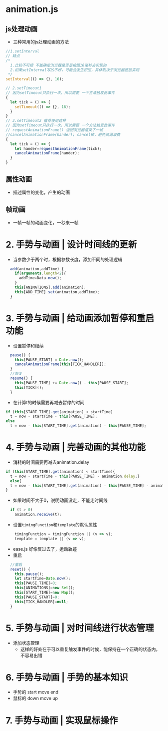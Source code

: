 # animation.js
## js处理动画
- 三种常用的js处理动画的方法
```js
//1.setInterval
// 缺点
/* 
  1.比较不可控 不能确定浏览器是否是按照16毫秒去实现的
  2.如果setInterval写的不好，可能会发生积压，具体取决于浏览器底层实现
 */
setInterval(() => {}, 16);

// 2.setTimeout1 
// 因为setTimeout只执行一次，所以需要 一个方法触发此事件
{
  let tick = () => {
    setTimeout(() => {}, 16);
  }
}
// 3.setTimeout2 推荐使用这种
// 因为setTimeout只执行一次，所以需要 一个方法触发此事件
// requestAnimationFrame() 返回浏览器渲染下一帧
//cancelAnimationFrame(hander); cancel掉，避免资源浪费
{
  let tick = () => {
    let hander=requestAnimationFrame(tick);
    cancelAnimationFrame(hander);
  }
}
```
## 属性动画
- 描述属性的变化，产生的动画
## 帧动画
- 一帧一帧的动画变化，一秒来一帧

# 2. 手势与动画 | 设计时间线的更新
- 当参数少于两个时，根据参数长度，添加不同的处理逻辑
```js
  add(animation,addTime) {
    if(arguments.length<2){
      addTime=Data.now();
    }
    this[ANIMATIONS].add(animation);
    this[ADD_TIME].set(animation,addTime);
  }
```
# 3. 手势与动画 | 给动画添加暂停和重启功能
- 设置暂停和继续
```js
  pause() {
    this[PAUSE_START] = Date.now();
    cancelAnimationFrame(this[TICK_HANDLER]);
  }
  //恢复
  resume() {
    this[PAUSE_TIME] += Date.now() - this[PAUSE_START];
    this[TICK]();
  }
```
  - 在计算t的时候需要再减去暂停的时间
```js
if (this[START_TIME].get(animation) < startTime)
  t = now - startTime - this[PAUSE_TIME];
else
  t = now - this[START_TIME].get(animation) - this[PAUSE_TIME];
```
# 4. 手势与动画 | 完善动画的其他功能
- 消耗的时间需要再减去animation.delay
```js
if (this[START_TIME].get(animation) < startTime){
  t = now - startTime - this[PAUSE_TIME] - animation.delay;}
  else{
  t = now - this[START_TIME].get(animation) - this[PAUSE_TIME] - animation.delay;
}
```
- 如果时间不大于0，说明动画没走，不能走时间线
```js
  if (t > 0)
    animation.receive(t);
```
- 设置`timingFunction`和`template`的默认属性
```js
    timingFunction = timingFunction || (v => v);
    template = template || (v => v);
```
- ease.js
好像反过去了，运动轨迹
- 重启
```js
  //重启
  reset() {
    this.pause();
    let startTime=Date.now();
    this[PAUSE_TIME]=0;
    this[ANIMATIONS]=new Set();
    this[START_TIME]=new Map();
    this[PAUSE_START]=0;
    this[TICK_HANDLER]=null;
  }
```
# 5. 手势与动画 | 对时间线进行状态管理
- 添加状态管理
  - 这样的好处在于可以重复触发事件的时候，能保持在一个正确的状态内，不容易出错
# 6. 手势与动画 | 手势的基本知识
- 手势的 start move end
- 鼠标的 down move up
# 7. 手势与动画 | 实现鼠标操作